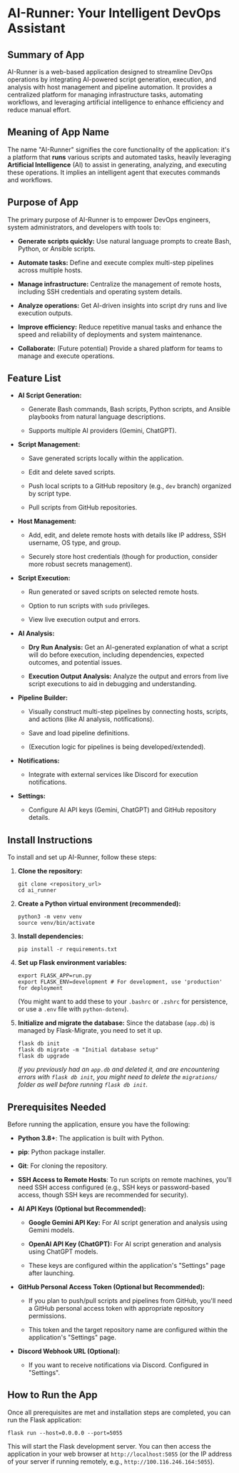 
# AI-Runner: Your Intelligent DevOps Assistant

## Summary of App

AI-Runner is a web-based application designed to streamline DevOps operations by integrating AI-powered script generation, execution, and analysis with host management and pipeline automation. It provides a centralized platform for managing infrastructure tasks, automating workflows, and leveraging artificial intelligence to enhance efficiency and reduce manual effort.

## Meaning of App Name

The name "AI-Runner" signifies the core functionality of the application: it's a platform that **runs** various scripts and automated tasks, heavily leveraging **Artificial Intelligence** (AI) to assist in generating, analyzing, and executing these operations. It implies an intelligent agent that executes commands and workflows.

## Purpose of App

The primary purpose of AI-Runner is to empower DevOps engineers, system administrators, and developers with tools to:

-   **Generate scripts quickly:** Use natural language prompts to create Bash, Python, or Ansible scripts.
    
-   **Automate tasks:** Define and execute complex multi-step pipelines across multiple hosts.
    
-   **Manage infrastructure:** Centralize the management of remote hosts, including SSH credentials and operating system details.
    
-   **Analyze operations:** Get AI-driven insights into script dry runs and live execution outputs.
    
-   **Improve efficiency:** Reduce repetitive manual tasks and enhance the speed and reliability of deployments and system maintenance.
    
-   **Collaborate:** (Future potential) Provide a shared platform for teams to manage and execute operations.
    

## Feature List

-   **AI Script Generation:**
    
    -   Generate Bash commands, Bash scripts, Python scripts, and Ansible playbooks from natural language descriptions.
        
    -   Supports multiple AI providers (Gemini, ChatGPT).
        
-   **Script Management:**
    
    -   Save generated scripts locally within the application.
        
    -   Edit and delete saved scripts.
        
    -   Push local scripts to a GitHub repository (e.g., `dev` branch) organized by script type.
        
    -   Pull scripts from GitHub repositories.
        
-   **Host Management:**
    
    -   Add, edit, and delete remote hosts with details like IP address, SSH username, OS type, and group.
        
    -   Securely store host credentials (though for production, consider more robust secrets management).
        
-   **Script Execution:**
    
    -   Run generated or saved scripts on selected remote hosts.
        
    -   Option to run scripts with `sudo` privileges.
        
    -   View live execution output and errors.
        
-   **AI Analysis:**
    
    -   **Dry Run Analysis:** Get an AI-generated explanation of what a script will do before execution, including dependencies, expected outcomes, and potential issues.
        
    -   **Execution Output Analysis:** Analyze the output and errors from live script executions to aid in debugging and understanding.
        
-   **Pipeline Builder:**
    
    -   Visually construct multi-step pipelines by connecting hosts, scripts, and actions (like AI analysis, notifications).
        
    -   Save and load pipeline definitions.
        
    -   (Execution logic for pipelines is being developed/extended).
        
-   **Notifications:**
    
    -   Integrate with external services like Discord for execution notifications.
        
-   **Settings:**
    
    -   Configure AI API keys (Gemini, ChatGPT) and GitHub repository details.
        

## Install Instructions

To install and set up AI-Runner, follow these steps:

1.  **Clone the repository:**
    
    ```
    git clone <repository_url>
    cd ai_runner
    
    ```
    
2.  **Create a Python virtual environment (recommended):**
    
    ```
    python3 -m venv venv
    source venv/bin/activate
    
    ```
    
3.  **Install dependencies:**
    
    ```
    pip install -r requirements.txt
    
    ```
    
4.  **Set up Flask environment variables:**
    
    ```
    export FLASK_APP=run.py
    export FLASK_ENV=development # For development, use 'production' for deployment
    
    ```
    
    (You might want to add these to your `.bashrc` or `.zshrc` for persistence, or use a `.env` file with `python-dotenv`).
    
5.  **Initialize and migrate the database:** Since the database (`app.db`) is managed by Flask-Migrate, you need to set it up.
    
    ```
    flask db init
    flask db migrate -m "Initial database setup"
    flask db upgrade
    
    ```
    
    _If you previously had an `app.db` and deleted it, and are encountering errors with `flask db init`, you might need to delete the `migrations/` folder as well before running `flask db init`._
    

## Prerequisites Needed

Before running the application, ensure you have the following:

-   **Python 3.8+**: The application is built with Python.
    
-   **pip**: Python package installer.
    
-   **Git**: For cloning the repository.
    
-   **SSH Access to Remote Hosts**: To run scripts on remote machines, you'll need SSH access configured (e.g., SSH keys or password-based access, though SSH keys are recommended for security).
    
-   **AI API Keys (Optional but Recommended):**
    
    -   **Google Gemini API Key:** For AI script generation and analysis using Gemini models.
        
    -   **OpenAI API Key (ChatGPT):** For AI script generation and analysis using ChatGPT models.
        
    -   These keys are configured within the application's "Settings" page after launching.
        
-   **GitHub Personal Access Token (Optional but Recommended):**
    
    -   If you plan to push/pull scripts and pipelines from GitHub, you'll need a GitHub personal access token with appropriate repository permissions.
        
    -   This token and the target repository name are configured within the application's "Settings" page.
        
-   **Discord Webhook URL (Optional):**
    
    -   If you want to receive notifications via Discord. Configured in "Settings".
        

## How to Run the App

Once all prerequisites are met and installation steps are completed, you can run the Flask application:

```
flask run --host=0.0.0.0 --port=5055

```

This will start the Flask development server. You can then access the application in your web browser at `http://localhost:5055` (or the IP address of your server if running remotely, e.g., `http://100.116.246.164:5055`).
